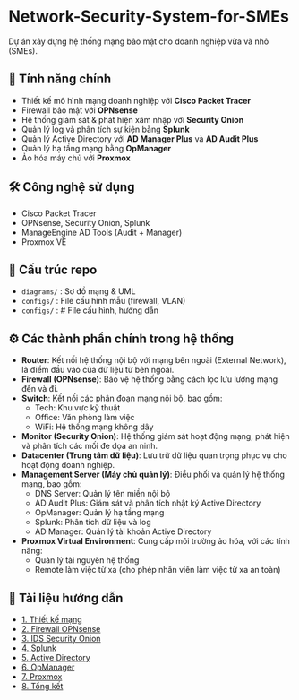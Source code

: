# Network-Security-System-for-SMEs
Dự án xây dựng hệ thống mạng bảo mật cho doanh nghiệp vừa và nhỏ (SMEs).

## 🚀 Tính năng chính
- Thiết kế mô hình mạng doanh nghiệp với **Cisco Packet Tracer**
- Firewall bảo mật với **OPNsense**
- Hệ thống giám sát & phát hiện xâm nhập với **Security Onion**
- Quản lý log và phân tích sự kiện bằng **Splunk**
- Quản lý Active Directory với **AD Manager Plus** và **AD Audit Plus**
- Quản lý hạ tầng mạng bằng **OpManager**
- Ảo hóa máy chủ với **Proxmox**

## 🛠️ Công nghệ sử dụng
- Cisco Packet Tracer
- OPNsense, Security Onion, Splunk
- ManageEngine AD Tools (Audit + Manager)
- Proxmox VE

## 📂 Cấu trúc repo
- `diagrams/` : Sơ đồ mạng & UML
- `configs/` : File cấu hình mẫu (firewall, VLAN)
- `configs/` : # File cấu hình, hướng dẫn
  

## ⚙️ Các thành phần chính trong hệ thống
- **Router**: Kết nối hệ thống nội bộ với mạng bên ngoài (External Network), là điểm đầu vào của dữ liệu từ bên ngoài.  
- **Firewall (OPNsense)**: Bảo vệ hệ thống bằng cách lọc lưu lượng mạng đến và đi.  
- **Switch**: Kết nối các phân đoạn mạng nội bộ, bao gồm:  
  - Tech: Khu vực kỹ thuật  
  - Office: Văn phòng làm việc  
  - WiFi: Hệ thống mạng không dây  
- **Monitor (Security Onion)**: Hệ thống giám sát hoạt động mạng, phát hiện và phân tích các mối đe dọa an ninh.  
- **Datacenter (Trung tâm dữ liệu)**: Lưu trữ dữ liệu quan trọng phục vụ cho hoạt động doanh nghiệp.  
- **Management Server (Máy chủ quản lý)**: Điều phối và quản lý hệ thống mạng, bao gồm:  
  - DNS Server: Quản lý tên miền nội bộ  
  - AD Audit Plus: Giám sát và phân tích nhật ký Active Directory  
  - OpManager: Quản lý hạ tầng mạng  
  - Splunk: Phân tích dữ liệu và log  
  - AD Manager: Quản lý tài khoản Active Directory  
- **Proxmox Virtual Environment**: Cung cấp môi trường ảo hóa, với các tính năng:  
  - Quản lý tài nguyên hệ thống  
  - Remote làm việc từ xa (cho phép nhân viên làm việc từ xa an toàn)

## 📖 Tài liệu hướng dẫn
- [1. Thiết kế mạng](docs/1_network_design.md)
- [2. Firewall OPNsense](docs/2_firewall_opnsense.md)
- [3. IDS Security Onion](docs/3_ids_securityonion.md)
- [4. Splunk](docs/4_splunk.md)
- [5. Active Directory](docs/5_ad_management.md)
- [6. OpManager](docs/6_opmanager.md)
- [7. Proxmox](docs/7_proxmox.md)
- [8. Tổng kết](docs/8_summary.md)

